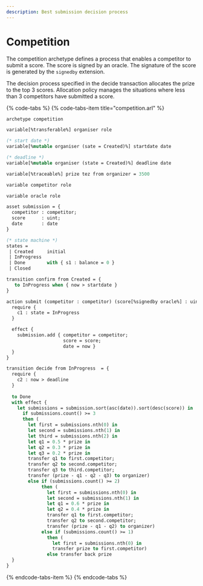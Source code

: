 ```yaml
---
description: Best submission decision process
---
```


# Competition

The competition archetype defines a process that enables a competitor to submit a score. The score is signed by an oracle. The signature of the score is generated by the `signedby` extension.

The decision process specified in the decide transaction allocates the prize to the top 3 scores. Allocation policy manages the situations where less than 3 competitors have submitted a score.

{% code-tabs %}
{% code-tabs-item title="competition.arl" %}
```ocaml
archetype competition

variable[%transferable%] organiser role

(* start date *)
variable[%mutable organiser (sate = Created)%] startdate date

(* deadline *)
variable[%mutable organiser (state = Created)%] deadline date

variable[%traceable%] prize tez from organizer = 3500

variable competitor role

variable oracle role

asset submission = {
  competitor : competitor;
  score      : uint;
  date       : date
}

(* state machine *)
states =
 | Created     initial
 | InProgress
 | Done        with { s1 : balance = 0 }
 | Closed

transition confirm from Created = {
   to InProgress when { now > startdate }
}

action submit (competitor : competitor) (score[%signedby oracle%] : uint) = {
  require {
    c1 : state = InProgress
  }

  effect {
    submission.add { competitor = competitor;
                     score = score;
                     date = now }
  }
}

transition decide from InProgress  = {
  require {
    c2 : now > deadline
  }
  
  to Done
  with effect { 
    let submissions = submission.sort(asc(date)).sort(desc(score)) in
      if submissions.count() >= 3
      then (
        let first = submissions.nth(0) in
        let second = submissions.nth(1) in
        let third = submissions.nth(2) in
        let q1 = 0.5 * prize in
        let q2 = 0.3 * prize in
        let q3 = 0.2 * prize in
        transfer q1 to first.competitor;
        transfer q2 to second.competitor;
        transfer q3 to third.competitor;
        transfer (prize - q1 - q2 - q3) to organizer)
        else if (submissions.count() >= 2)
             then (
               let first = submissions.nth(0) in
               let second = submissions.nth(1) in
               let q1 = 0.6 * prize in
               let q2 = 0.4 * prize in
               transfer q1 to first.competitor;
               transfer q2 to second.competitor;
               transfer (prize - q1 - q2) to organizer)
             else if (submissions.count() >= 1)
               then (
                 let first = submissions.nth(0) in
                 transfer prize to first.competitor)
               else transfer back prize
  }
}

```
{% endcode-tabs-item %}
{% endcode-tabs %}

